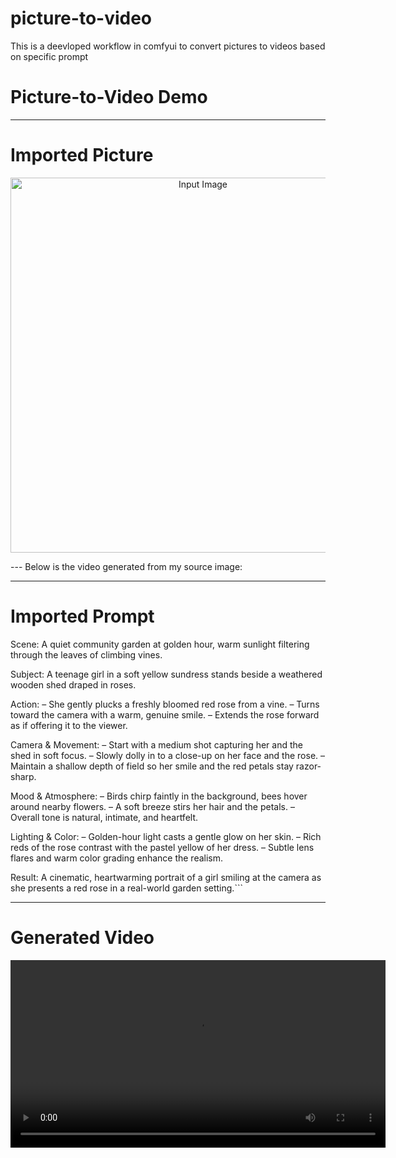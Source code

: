 # picture-to-video
This is a deevloped workflow in comfyui to convert pictures to videos based on specific prompt



# Picture-to-Video Demo
---
# Imported Picture
<p align="center">
  <img src="https://github.com/user-attachments/assets/941f70c5-ac53-4d61-bf5e-3b2580192b43" width="600" title="Input Image">
</p>
---
Below is the video generated from my source image:

---
# Imported Prompt
Scene: A quiet community garden at golden hour, warm sunlight filtering through the leaves of climbing vines.

Subject: A teenage girl in a soft yellow sundress stands beside a weathered wooden shed draped in roses.

Action:
– She gently plucks a freshly bloomed red rose from a vine.
– Turns toward the camera with a warm, genuine smile.
– Extends the rose forward as if offering it to the viewer.

Camera & Movement:
– Start with a medium shot capturing her and the shed in soft focus.
– Slowly dolly in to a close-up on her face and the rose.
– Maintain a shallow depth of field so her smile and the red petals stay razor-sharp.

Mood & Atmosphere:
– Birds chirp faintly in the background, bees hover around nearby flowers.
– A soft breeze stirs her hair and the petals.
– Overall tone is natural, intimate, and heartfelt.

Lighting & Color:
– Golden-hour light casts a gentle glow on her skin.
– Rich reds of the rose contrast with the pastel yellow of her dress.
– Subtle lens flares and warm color grading enhance the realism.

Result: A cinematic, heartwarming portrait of a girl smiling at the camera as she presents a red rose in a real-world garden setting.```


---
# Generated Video 
<p align="center">
  <video src="https://github.com/user-attachments/assets/c2cd0c57-9b65-4639-9557-611d8dfd3f7a" width="600" title="Generated Video">
</p>



